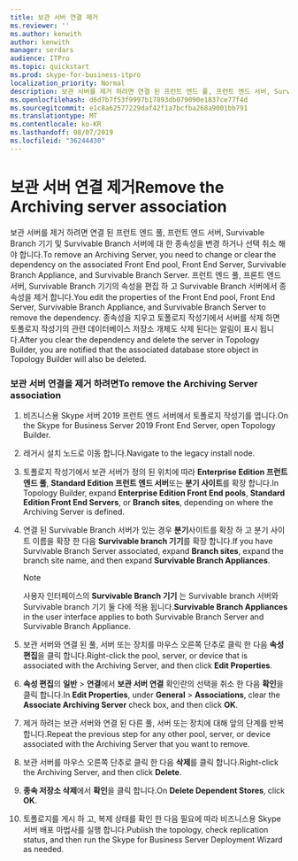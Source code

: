 ```yaml
---
title: 보관 서버 연결 제거
ms.reviewer: ''
ms.author: kenwith
author: kenwith
manager: serdars
audience: ITPro
ms.topic: quickstart
ms.prod: skype-for-business-itpro
localization_priority: Normal
description: 보관 서버를 제거 하려면 연결 된 프런트 엔드 풀, 프런트 엔드 서버, Survivable Branch 기기 및 Survivable Branch 서버에 대 한 종속성을 변경 하거나 선택 취소 해야 합니다. 프런트 엔드 풀, 프런트 엔드 서버, Survivable Branch 기기 및 Survivable Branch 서버의 속성을 편집 하 여 종속성을 제거 합니다. 종속성을 지우고 토폴로지 작성기에서 서버를 삭제 하면 토폴로지 작성기의 관련 데이터베이스 저장소 개체도 삭제 된다는 알림이 표시 됩니다.
ms.openlocfilehash: d6d7b7f53f9997b17893db079090e1837ce77f4d
ms.sourcegitcommit: e1c8a62577229daf42f1a7bcfba268a9001bb791
ms.translationtype: MT
ms.contentlocale: ko-KR
ms.lasthandoff: 08/07/2019
ms.locfileid: "36244430"
---
```

# <a name="remove-the-archiving-server-association"></a><span data-ttu-id="0e608-105">보관 서버 연결 제거</span><span class="sxs-lookup"><span data-stu-id="0e608-105">Remove the Archiving server association</span></span>

<span data-ttu-id="0e608-106">보관 서버를 제거 하려면 연결 된 프런트 엔드 풀, 프런트 엔드 서버, Survivable Branch 기기 및 Survivable Branch 서버에 대 한 종속성을 변경 하거나 선택 취소 해야 합니다.</span><span class="sxs-lookup"><span data-stu-id="0e608-106">To remove an Archiving Server, you need to change or clear the dependency on the associated Front End pool, Front End Server, Survivable Branch Appliance, and Survivable Branch Server.</span></span> <span data-ttu-id="0e608-107">프런트 엔드 풀, 프론트 엔드 서버, Survivable Branch 기기의 속성을 편집 하 고 Survivable Branch 서버에서 종속성을 제거 합니다.</span><span class="sxs-lookup"><span data-stu-id="0e608-107">You edit the properties of the Front End pool, Front End Server, Survivable Branch Appliance, and Survivable Branch Server to remove the dependency.</span></span> <span data-ttu-id="0e608-108">종속성을 지우고 토폴로지 작성기에서 서버를 삭제 하면 토폴로지 작성기의 관련 데이터베이스 저장소 개체도 삭제 된다는 알림이 표시 됩니다.</span><span class="sxs-lookup"><span data-stu-id="0e608-108">After you clear the dependency and delete the server in Topology Builder, you are notified that the associated database store object in Topology Builder will also be deleted.</span></span>
  
### <a name="to-remove-the-archiving-server-association"></a><span data-ttu-id="0e608-109">보관 서버 연결을 제거 하려면</span><span class="sxs-lookup"><span data-stu-id="0e608-109">To remove the Archiving Server association</span></span>

1. <span data-ttu-id="0e608-110">비즈니스용 Skype 서버 2019 프런트 엔드 서버에서 토폴로지 작성기를 엽니다.</span><span class="sxs-lookup"><span data-stu-id="0e608-110">On the Skype for Business Server 2019 Front End Server, open Topology Builder.</span></span>
    
2. <span data-ttu-id="0e608-111">레거시 설치 노드로 이동 합니다.</span><span class="sxs-lookup"><span data-stu-id="0e608-111">Navigate to the legacy install node.</span></span>
    
3. <span data-ttu-id="0e608-112">토폴로지 작성기에서 보관 서버가 정의 된 위치에 따라 **Enterprise Edition 프런트 엔드 풀**, **Standard Edition 프런트 엔드 서버**또는 **분기 사이트**를 확장 합니다.</span><span class="sxs-lookup"><span data-stu-id="0e608-112">In Topology Builder, expand **Enterprise Edition Front End pools**, **Standard Edition Front End Servers**, or **Branch sites**, depending on where the Archiving Server is defined.</span></span>
    
4. <span data-ttu-id="0e608-113">연결 된 Survivable Branch 서버가 있는 경우 **분기**사이트를 확장 하 고 분기 사이트 이름을 확장 한 다음 **Survivable branch 기기**를 확장 합니다.</span><span class="sxs-lookup"><span data-stu-id="0e608-113">If you have Survivable Branch Server associated, expand **Branch sites**, expand the branch site name, and then expand **Survivable Branch Appliances**.</span></span>
    
    > [!NOTE]
    > <span data-ttu-id="0e608-114">사용자 인터페이스의 **Survivable Branch 기기** 는 Survivable branch 서버와 Survivable branch 기기 둘 다에 적용 됩니다.</span><span class="sxs-lookup"><span data-stu-id="0e608-114">**Survivable Branch Appliances** in the user interface applies to both Survivable Branch Server and Survivable Branch Appliance.</span></span> 
  
5. <span data-ttu-id="0e608-115">보관 서버와 연결 된 풀, 서버 또는 장치를 마우스 오른쪽 단추로 클릭 한 다음 **속성 편집**을 클릭 합니다.</span><span class="sxs-lookup"><span data-stu-id="0e608-115">Right-click the pool, server, or device that is associated with the Archiving Server, and then click **Edit Properties**.</span></span>
    
6. <span data-ttu-id="0e608-116">**속성 편집**의 **일반** > **연결**에서 **보관 서버 연결** 확인란의 선택을 취소 한 다음 **확인**을 클릭 합니다.</span><span class="sxs-lookup"><span data-stu-id="0e608-116">In **Edit Properties**, under **General** > **Associations**, clear the **Associate Archiving Server** check box, and then click **OK**.</span></span>
    
7. <span data-ttu-id="0e608-117">제거 하려는 보관 서버와 연결 된 다른 풀, 서버 또는 장치에 대해 앞의 단계를 반복 합니다.</span><span class="sxs-lookup"><span data-stu-id="0e608-117">Repeat the previous step for any other pool, server, or device associated with the Archiving Server that you want to remove.</span></span>
    
8. <span data-ttu-id="0e608-118">보관 서버를 마우스 오른쪽 단추로 클릭 한 다음 **삭제**를 클릭 합니다.</span><span class="sxs-lookup"><span data-stu-id="0e608-118">Right-click the Archiving Server, and then click **Delete**.</span></span>
    
9. <span data-ttu-id="0e608-119">**종속 저장소 삭제**에서 **확인**을 클릭 합니다.</span><span class="sxs-lookup"><span data-stu-id="0e608-119">On **Delete Dependent Stores**, click **OK**.</span></span>
    
10. <span data-ttu-id="0e608-120">토폴로지를 게시 하 고, 복제 상태를 확인 한 다음 필요에 따라 비즈니스용 Skype 서버 배포 마법사를 실행 합니다.</span><span class="sxs-lookup"><span data-stu-id="0e608-120">Publish the topology, check replication status, and then run the Skype for Business Server Deployment Wizard as needed.</span></span> 
    


